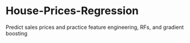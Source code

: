 # House-Prices-Regression
Predict sales prices and practice feature engineering, RFs, and gradient boosting
